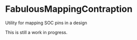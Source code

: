 # FabulousMappingContraption
Utility for mapping SOC pins in a design

This is still a work in progress.
